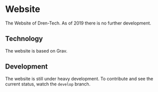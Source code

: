 # Website
The Website of Dren-Tech. As of 2019 there is no further development.

## Technology
The website is based on Grav.

## Development
The website is still under heavy development. To contribute and see the current status, watch the `develop` branch.

